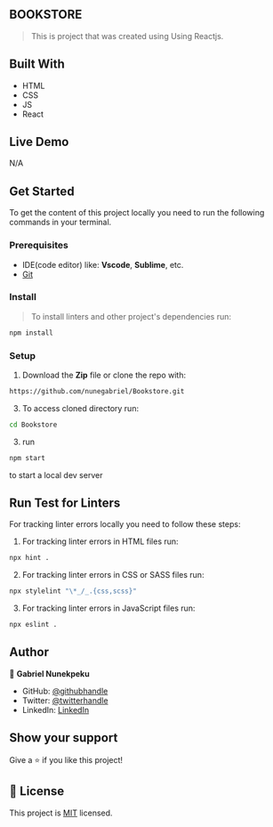 ## BOOKSTORE
> This is project that was created using Using Reactjs.

## Built With

- HTML
- CSS
- JS
- React

## Live Demo

N/A

## Get Started

To get the content of this project locally you need to run the following commands in your terminal.

### Prerequisites
- IDE(code editor) like: **Vscode**, **Sublime**, etc. 
- [Git](https://www.linode.com/docs/guides/how-to-install-git-on-linux-mac-and-windows/)

### Install
> To install linters and other project's dependencies run:
```bash
npm install
```

### Setup
1. Download the **Zip** file or clone the repo with:
```bash
https://github.com/nunegabriel/Bookstore.git
```
3. To access cloned directory run:
```bash
cd Bookstore
```
3. run  
```bash
npm start
```
to start a local dev server


## Run Test for Linters

For tracking linter errors locally you need to follow these steps:

1. For tracking linter errors in HTML files run:
```bash 
npx hint .
```

2. For tracking linter errors in CSS or SASS files run:

```bash
npx stylelint "\*_/_.{css,scss}"
```

3. For tracking linter errors in JavaScript files run:

```bash
npx eslint .
```

## Author

👤 **Gabriel Nunekpeku**

- GitHub: [@githubhandle](https://github.com/nunegabriel)
- Twitter: [@twitterhandle](https://twitter.com/_cornrow)
- LinkedIn: [LinkedIn](https://www.linkedin.com/in/gabriel-nunekpeku-623608173/)


## Show your support

Give a ⭐ if you like this project!

## 📝 License

This project is [MIT](./MIT.md) licensed.
